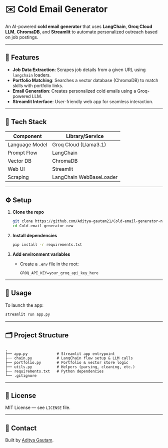 # ✉️ Cold Email Generator

An AI-powered **cold email generator** that uses **LangChain**, **Groq Cloud LLM**, **ChromaDB**, and **Streamlit** to automate personalized outreach based on job postings.

---

## 🚀 Features

- **Job Data Extraction**: Scrapes job details from a given URL using `langchain` loaders.
- **Portfolio Matching**: Searches a vector database (ChromaDB) to match skills with portfolio links.
- **Email Generation**: Creates personalized cold emails using a Groq-powered LLM.
- **Streamlit Interface**: User-friendly web app for seamless interaction.

---

## 🧰 Tech Stack

| Component       | Library/Service         |
|----------------|-------------------------|
| Language Model | Groq Cloud (Llama3.1)   |
| Prompt Flow    | LangChain               |
| Vector DB      | ChromaDB                |
| Web UI         | Streamlit               |
| Scraping       | LangChain WebBaseLoader|

---

## ⚙️ Setup

1. **Clone the repo**
    ```bash
    git clone https://github.com/Aditya-gautam21/Cold-email-generator-new.git
    cd Cold-email-generator-new
    ```

2. **Install dependencies**
    ```bash
    pip install -r requirements.txt
    ```

3. **Add environment variables**
    - Create a `.env` file in the root:
      ```
      GROQ_API_KEY=your_groq_api_key_here
      ```

---

## 🚩 Usage

To launch the app:
```bash
streamlit run app.py
```

---

## 🗂️ Project Structure

```
.
├── app.py             # Streamlit app entrypoint
├── chain.py           # LangChain flow setup & LLM calls
├── portfolio.py       # Portfolio & vector store logic
├── utils.py           # Helpers (parsing, cleaning, etc.)
├── requirements.txt   # Python dependencies
└── .gitignore
```

---

## 📄 License

MIT License — see `LICENSE` file.

---

## 🤝 Contact

Built by [Aditya Gautam](https://github.com/Aditya-gautam21).
